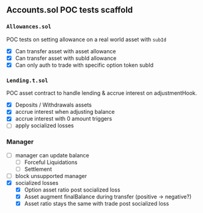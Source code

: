 ## Accounts.sol POC tests scaffold

### `Allowances.sol`

POC tests on setting allowance on a real world asset with `subId`

- [x] Can transfer asset with asset allowance
- [x] Can transfer asset with subId allowance
- [x] Can only auth to trade with specific option token subId

### `Lending.t.sol`

POC asset contract to handle lending & accrue interest on adjustmentHook.

- [x]  Deposits / Withdrawals assets
- [x]  accrue interest when adjusting balance
- [x]  accrue interest with 0 amount triggers
- [ ]  apply socialized losses

### Manager

- [ ]  manager can update balance
    - [ ]  Forceful Liquidations
    - [ ]  Settlement
- [ ]  block unsupported manager
- [x]  socialized losses
    - [x]  Option asset ratio post socialized loss
    - [x]  Asset augment finalBalance during transfer (positive → negative?)
    - [x]  Asset ratio stays the same with trade post socialized loss